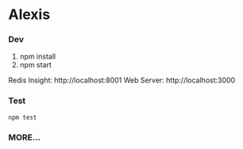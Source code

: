 # Alexis

### Dev

1. npm install 
2. npm start


Redis Insight: http://localhost:8001
Web Server: http://localhost:3000

### Test

```
npm test
```


### MORE...